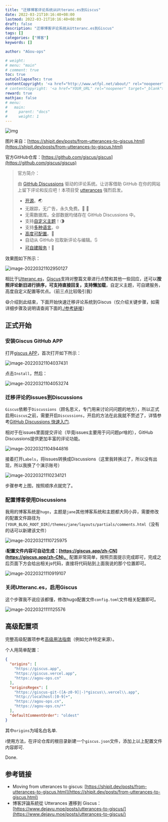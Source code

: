 ```yaml
---
title: "迁移博客评论系统从Utteranc.es到Giscus"
date: 2022-03-21T10:16:40+08:00
lastmod: 2022-03-21T10:16:40+08:00
draft: false
description: "迁移博客评论系统从Utteranc.es到Giscus"
tags: []
categories: ["博客"]
keywords: []

author: "AGou-ops"

# weight:
# menu: "main"
# comment: true
toc: true
autoCollapseToc: true
contentCopyright: '<a href="http://www.wtfpl.net/about/" rel="noopener" target="_blank">WTFPL v2</a>'
# contentCopyright: '<a href="YOUR_URL" rel="noopener" target="_blank">See origin</a>'
reward: true
mathjax: false
# menu:
#   main:
#     parent: "docs"
#     weight: 1
---
```


![img](https://cdn.agou-ops.cn/others/utterances-to-giscus.png)

图片来自：[https://shipit.dev/posts/from-utterances-to-giscus.html](https://shipit.dev/posts/from-utterances-to-giscus.html)
<!--more-->



官方GitHub仓库：[https://github.com/giscus/giscus](https://github.com/giscus/giscus)

>官方简介：
>
>由 [GitHub Discussions](https://docs.github.com/en/discussions) 驱动的评论系统。让访客借助 GitHub 在你的网站上留下评论和反应吧！本项目受 [utterances](https://github.com/utterance/utterances) 强烈启发。
>
>- [开源](https://github.com/giscus/giscus)。🌏
>- 无跟踪，无广告，永久免费。📡 🚫
>- 无需数据库。全部数据均储存在 GitHub Discussions 中。
>- 支持[自定义主题](https://github.com/giscus/giscus/blob/main/ADVANCED-USAGE.md#data-theme)！🌗
>- 支持[多种语言](https://github.com/giscus/giscus/blob/main/CONTRIBUTING.md#adding-localizations)。🌐
>- [高度可配置](https://github.com/giscus/giscus/blob/main/ADVANCED-USAGE.md)。🔧
>- 自动从 GitHub 拉取新评论与编辑。🔃
>- [可自建服务](https://github.com/giscus/giscus/blob/main/SELF-HOSTING.md)！🤳

效果图如下所示：

![image-20220321102950127](https://cdn.agou-ops.cn/others/image-20220321102950127.png)

相比于[Utteranc.es](https://github.com/utterance/utterances)，[Giscus](https://github.com/giscus/giscus)支持对整篇文章进行点赞和其他一些回应，还可以**按照评论新旧进行排序，可支持直接回复，支持懒加载**，自定义主题，可自建服务，高度自定义配置等优点。（前三点比较吸引我）

:smile:介绍到此结束，下面开始快速迁移评论系统到Giscus（仅介绍关键步骤，如需详细步骤及说明请查阅下面的[./参考链接](#参考链接)）

## 正式开始

### 安装Giscus GitHub APP

打开[giscus APP](https://github.com/apps/giscus)，首次打开如下所示：

![image-20220321104037431](https://cdn.agou-ops.cn/others/image-20220321104037431.png)



点击`Install`，然后：

![image-20220321104053274](https://cdn.agou-ops.cn/others/image-20220321104053274.png)

### 迁移评论的issues到Discussions

`Giscus`依赖于`Discussions`（顾名思义，专门用来讨论问问题的地方），所以正式启用`Giscus`之前，需要开启`Discussions`，开启的方法在此我就不赘述了，详情参考[GitHub Discussions 快速入门](https://docs.github.com/cn/discussions/quickstart).

相对于在issues里面提交评论（毕竟issues主要用于问问题pr啥的），GitHub Discussions提供更加丰富的评论功能。

![image-20220321104944816](https://cdn.agou-ops.cn/others/image-20220321104944816.png)

接着打开`Labels`，将issues转换成Discussions（这里我转换过了，所以没有出现，所以我换了个演示账号）

![image-20220321110234121](https://cdn.agou-ops.cn/others/image-20220321110234121.png)

步骤参考上图，按照顺序点就完了。

### 配置博客使用Discussions

我用的博客系统是`hugo`，主题是`jane`其他博客系统和主题都大同小异，需要修改的配置文件路径为`[YOUR_BLOG_ROOT_DIR]/themes/jane/layouts/partials/comments.html`（没有的话可以新建该文件）

![image-20220321110725975](https://cdn.agou-ops.cn/others/image-20220321110725975.png)


:information_source:**配置文件内容可自动生成：[https://giscus.app/zh-CN](https://giscus.app/zh-CN)，** 配置非常简单，按照页面提示完成即可，完成之后页面下方会给出相关js代码，直接将代码贴到上面我说的那个位置即可。

![image-20220321110919107](https://cdn.agou-ops.cn/others/image-20220321110919107.png)

### 关闭Utteranc.es，启用Giscus

这个步骤我不说应该都懂，修改hugo配置文件`config.toml`文件相关配置即可。

![image-20220321111125576](https://cdn.agou-ops.cn/others/image-20220321111125576.png)

## 高级配置项

完整高级配置项参考[高级用法指南](https://github.com/giscus/giscus/blob/main/ADVANCED-USAGE.md)（例如允许特定来源）。

个人用简单配置：

```json
{
  "origins": [
    "https://giscus.app",
    "https://giscus.vercel.app",
    "https://agou-ops.cn"
  ],
  "originsRegex": [
    "https://giscus-git-([A-z0-9]|-)*giscus\\.vercel\\.app",
    "http://localhost:[0-9]+",
    "https://agou-ops.cn",
    "https://agou-ops.cn/*"
  ],
  "defaultCommentOrder": "oldest"
}
```

其中`origins`为域名白名单.

:information_source:使用方法，在评论仓库的根目录新建一个`giscus.json`文件，添加上以上配置文件内容即可.

Done.

## 参考链接

- Moving from utterances to giscus: [https://shipit.dev/posts/from-utterances-to-giscus.html](https://shipit.dev/posts/from-utterances-to-giscus.html)
- 博客評論系統從 Utterances 遷移到 Giscus：[https://www.dejavu.moe/posts/utterances-to-giscus/](https://www.dejavu.moe/posts/utterances-to-giscus/)






